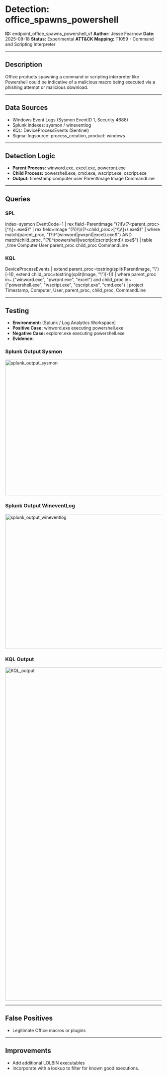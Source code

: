 # Detection: office_spawns_powershell

**ID:** endpoint_office_spawns_powershell_v1
**Author:** Jesse Fearnow
**Date:** 2025-08-18
**Status:** Experimental
**ATT&CK Mapping:** T1059 - Command and Scripting Interpreter

---

## Description
Office products spawning a command or scripting interpreter like Powershell could be indicative of a malicious macro being executed via a phishing attempt or malicious download.

---

## Data Sources
- Windows Event Logs (Sysmon EventID 1, Security 4688)
- Splunk indexes: sysmon / wineventlog
- KQL: DeviceProcessEvents (Sentinel)
- Sigma: logsource: process_creation, product: windows

---

## Detection Logic
- **Parent Process:** winword.exe, excel.exe, powerpnt.exe
- **Child Process:** powershell.exe, cmd.exe, wscript.exe, cscript.exe 
- **Output:** timestamp computer user ParentImage Image CommandLine 

---

## Queries

### SPL
index=sysmon EventCode=1
| rex field=ParentImage "(?i)\\\\(?<parent_proc>[^\\\\]+\.exe$)"
| rex field=Image "(?i)\\\\(?<child_proc>[^\\\\]+\.exe$)"
| where match(parent_proc, "(?i)^(winword|pwrpnt|excel)\.exe$") AND match(child_proc, "(?i)^(powershell|wscript|cscript|cmd)\.exe$")
| table _time Computer User parent_proc child_proc CommandLine

### KQL
DeviceProcessEvents
| extend parent_proc=tostring(split(ParentImage, "\\")[-1]), extend child_proc=tostring(split(Image, "\\")[-1])
| where parent_proc in~ ("winword.exe", "pwrpnt.exe", "excel") and child_proc in~ ("powershell.exe", "wscript.exe", "cscript.exe", "cmd.exe")
| project Timestamp, Computer, User, parent_proc, child_proc, CommandLine

---

## Testing
- **Environment:** [Splunk / Log Analytics Workspace]
- **Positive Case:** winword.exe executing powershell.exe
- **Negative Case:** explorer.exe executing powershell.exe
- **Evidence:** 

### Splunk Output Sysmon

<img width="1919" height="435" alt="splunk_output_sysmon" src="https://github.com/user-attachments/assets/ec05e856-e870-47dd-94d0-ed11dd4ece4f" />

### Splunk Output WineventLog

<img width="1920" height="432" alt="splunk_output_wineventlog" src="https://github.com/user-attachments/assets/25a472ef-5c08-4096-aa37-2778ff4cb04f" />

### KQL Output

<img width="1920" height="1068" alt="KQL_output" src="https://github.com/user-attachments/assets/300844e9-c7e8-4382-85d7-f0a15220b429" />

---

## False Positives
- Legitimate Office macros or plugins

---

## Improvements
- Add additional LOLBIN executables
- Incorporate with a lookup to filter for known good executions.
